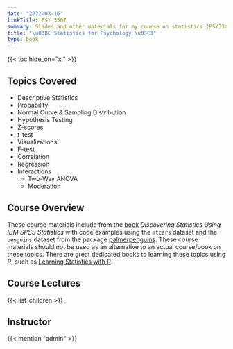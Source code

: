 ```yaml
---
date: "2022-03-16"
linkTitle: PSY 3307
summary: Slides and other materials for my course on statistics (PSY3307).
title: "\u03BC Statistics for Psychology \u03C3"
type: book
---
```


{{< toc hide_on="xl" >}}

## Topics Covered

- Descriptive Statistics
- Probability
- Normal Curve & Sampling Distribution
- Hypothesis Testing
- Z-scores
- t-test
- Visualizations
- F-test
- Correlation
- Regression
- Interactions
  - Two-Way ANOVA
  - Moderation

## Course Overview

These course materials include from the [book](https://edge.sagepub.com/field5e) *Discovering Statistics Using IBM SPSS Statistics* with code examples using the `mtcars` dataset and the `penguins` dataset from the package [palmerpenguins](https://allisonhorst.github.io/palmerpenguins/). These course materials should not be used as an alternative to an actual course/book on these topics. There are great dedicated books to learning these topics using *R*, such as [Learning Statistics with R](https://learningstatisticswithr.com/). 

## Course Lectures

{{< list_children >}}

## Instructor

{{< mention "admin" >}}
